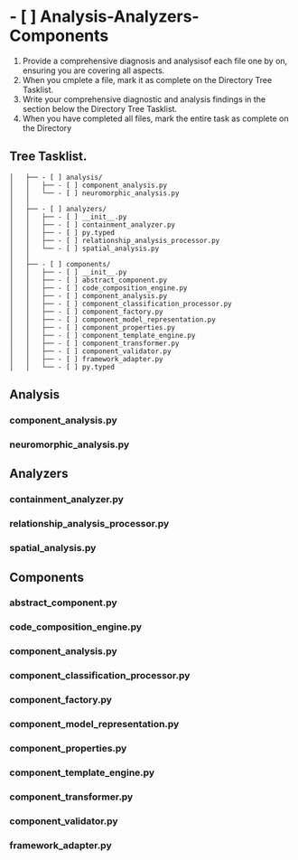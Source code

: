 # - [ ] Analysis-Analyzers-Components

1. Provide a comprehensive diagnosis and analysisof each file one by on, ensuring you are covering all aspects.
2. When you cmplete a file, mark it as complete on the Directory Tree Tasklist.
3. Write your comprehensive diagnostic and analysis findings in the section below the Directory Tree Tasklist.
4. When you have completed all files, mark the entire task as complete on the Directory

## Tree Tasklist.

```
│   ├── - [ ] analysis/
│   │   ├── - [ ] component_analysis.py
│   │   └── - [ ] neuromorphic_analysis.py
│   │
│   ├── - [ ] analyzers/
│   │   ├── - [ ] __init__.py
│   │   ├── - [ ] containment_analyzer.py
│   │   ├── - [ ] py.typed
│   │   ├── - [ ] relationship_analysis_processor.py
│   │   └── - [ ] spatial_analysis.py
│   │
│   ├── - [ ] components/
│   │   ├── - [ ] __init__.py
│   │   ├── - [ ] abstract_component.py
│   │   ├── - [ ] code_composition_engine.py
│   │   ├── - [ ] component_analysis.py
│   │   ├── - [ ] component_classification_processor.py
│   │   ├── - [ ] component_factory.py
│   │   ├── - [ ] component_model_representation.py
│   │   ├── - [ ] component_properties.py
│   │   ├── - [ ] component_template_engine.py
│   │   ├── - [ ] component_transformer.py
│   │   ├── - [ ] component_validator.py
│   │   ├── - [ ] framework_adapter.py
│   │   └── - [ ] py.typed
```

## Analysis

### component_analysis.py

### neuromorphic_analysis.py

## Analyzers

### containment_analyzer.py

### relationship_analysis_processor.py

### spatial_analysis.py

## Components

### abstract_component.py

### code_composition_engine.py

### component_analysis.py

### component_classification_processor.py

### component_factory.py

### component_model_representation.py

### component_properties.py

### component_template_engine.py

### component_transformer.py

### component_validator.py

### framework_adapter.py
